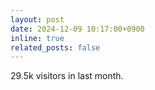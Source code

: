 ```yaml
---
layout: post
date: 2024-12-09 10:17:00+0900
inline: true
related_posts: false
---
```

29.5k visitors in last month.